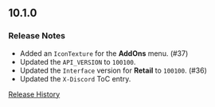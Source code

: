 ## 10.1.0

### Release Notes

- Added an `IconTexture` for the **AddOns** menu. (#37)
- Updated the `API_VERSION` to `100100`.
- Updated the `Interface` version for **Retail** to `100100`. (#36)
- Updated the `X-Discord` ToC entry.

[Release History](https://github.com/SFX-WoW/Masque_Serenity/wiki/History)
